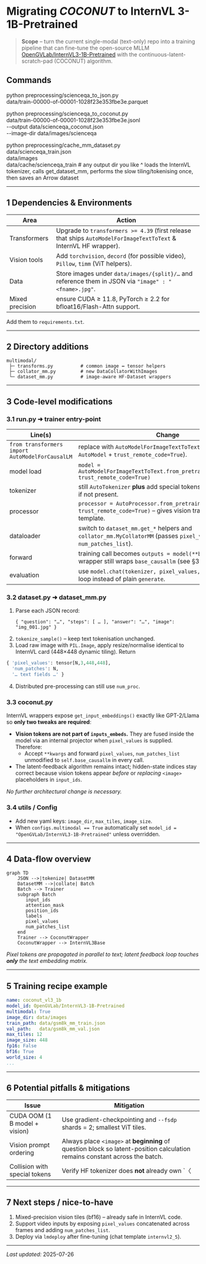 # Migrating *COCONUT* to InternVL 3-1B-Pretrained

> **Scope** – turn the current single-modal (text-only) repo into a training pipeline that can fine-tune the open-source MLLM [OpenGVLab/InternVL3-1B-Pretrained](https://huggingface.co/OpenGVLab/InternVL3-1B-Pretrained) with the continuous-latent-scratch-pad (COCONUT) algorithm.

## Commands
python preprocessing/scienceqa_to_json.py \
       data/train-00000-of-00001-1028f23e353fbe3e.parquet


python preprocessing/scienceqa_to_coconut.py \
       data/train-00000-of-00001-1028f23e353fbe3e.jsonl \
       --output data/scienceqa_coconut.json \
       --image-dir data/images/scienceqa

python preprocessing/cache_mm_dataset.py \
       data/scienceqa_train.json \
       data/images \
       data/cache/scienceqa_train   # any output dir you like
^ loads the InternVL tokenizer, calls get_dataset_mm, performs the slow tiling/tokenising once, then saves an Arrow dataset

---

## 1  Dependencies & Environments

| Area | Action |
|------|--------|
| Transformers | Upgrade to `transformers >= 4.39` (first release that ships `AutoModelForImageTextToText` & InternVL HF wrapper). |
| Vision tools | Add `torchvision`, `decord` (for possible video), `Pillow`, `timm` (ViT helpers). |
| Data | Store images under `data/images/{split}/…` and reference them in JSON via `"image" : "<fname>.jpg"`. |
| Mixed precision | ensure CUDA ≥ 11.8, PyTorch ≥ 2.2 for bfloat16/Flash-Attn support. |

Add them to `requirements.txt`.

---

## 2  Directory additions

```
multimodal/
 ├─ transforms.py          # common image ↔ tensor helpers
 ├─ collator_mm.py         # new DataCollatorWithImages
 └─ dataset_mm.py          # image-aware HF-Dataset wrappers
``` 

---

## 3  Code-level modifications

### 3.1  run.py  ➜  trainer entry-point

| Line(s) | Change |
|---------|--------|
| `from transformers import AutoModelForCausalLM` | replace with `AutoModelForImageTextToText` (fall back to `AutoModel` + `trust_remote_code=True`). |
| model load | `model = AutoModelForImageTextToText.from_pretrained(cfg.model_id, trust_remote_code=True)` |
| tokenizer  | still `AutoTokenizer` **plus** add special tokens: `<image>`, `</image>` if not present. |
| processor  | `processor = AutoProcessor.from_pretrained(cfg.model_id, trust_remote_code=True)` – gives vision transforms & prompt template. |
| dataloader | switch to `dataset_mm.get_*` helpers and `collator_mm.MyCollatorMM` (passes `pixel_values`, `num_patches_list`). |
| forward    | training call becomes `outputs = model(**batch)`; COCONUT wrapper still wraps `base_causallm` (see §3.3). |
| evaluation | use `model.chat(tokenizer, pixel_values, prompt, …)` in eval loop instead of plain `generate`. |

### 3.2  dataset.py ➜ dataset_mm.py

1. Parse each JSON record:
   ```jsonc
   { "question": "…", "steps": [ … ], "answer": "…", "image": "img_001.jpg" }
   ```
2.  `tokenize_sample()` – keep text tokenisation unchanged.
3.  Load raw image with `PIL.Image`, apply resize/normalise identical to InternVL card (448×448 dynamic tiling). Return
   ```python
   { 'pixel_values': tensor[N,3,448,448],
     'num_patches': N,
     '… text fields …' }
   ```
4.  Distributed pre-processing can still use `num_proc`.

### 3.3  coconut.py

InternVL wrappers expose `get_input_embeddings()` exactly like GPT-2/Llama so **only two tweaks are required**:

* **Vision tokens are not part of `inputs_embeds`.** They are fused inside the model via an internal projector when `pixel_values` is supplied. Therefore:
  * Accept `**kwargs` and forward `pixel_values`, `num_patches_list` unmodified to `self.base_causallm` in every call.
* The latent-feedback algorithm remains intact; hidden-state indices stay correct because vision tokens appear *before* or *replacing* `<image>` placeholders in `input_ids`.

_No further architectural change is necessary._

### 3.4  utils / Config

* Add new yaml keys: `image_dir`, `max_tiles`, `image_size`.
* When `configs.multimodal == True` automatically set `model_id = "OpenGVLab/InternVL3-1B-Pretrained"` unless overridden.

---

## 4  Data-flow overview

```mermaid
graph TD
    JSON -->|tokenize| DatasetMM
    DatasetMM -->|collate| Batch
    Batch --> Trainer
    subgraph Batch
       input_ids
       attention_mask
       position_ids
       labels
       pixel_values
       num_patches_list
    end
    Trainer --> CoconutWrapper
    CoconutWrapper --> InternVL3Base
```

*Pixel tokens are propagated in parallel to text; latent feedback loop touches **only** the text embedding matrix.*

---

## 5  Training recipe example

```yaml
name: coconut_vl3_1b
model_id: OpenGVLab/InternVL3-1B-Pretrained
multimodal: True
image_dir: data/images
train_path: data/gsm8k_mm_train.json
val_path:   data/gsm8k_mm_val.json
max_tiles: 12
image_size: 448
fp16: False
bf16: True
world_size: 4
...
```

---

## 6  Potential pitfalls & mitigations

| Issue | Mitigation |
|-------|------------|
| CUDA OOM (1 B model + vision) | Use gradient-checkpointing and `--fsdp` shards = 2; smallest ViT tiles. |
| Vision prompt ordering | Always place `<image>` at **beginning** of question block so latent-position calculation remains constant across the batch. |
| Collision with special tokens | Verify HF tokenizer does **not** already own `〈|latent|〉`, otherwise call `add_special_tokens`. |

---

## 7  Next steps / nice-to-have

1. Mixed-precision vision tiles (bf16) – already safe in InternVL code.
2. Support video inputs by exposing `pixel_values` concatenated across frames and adding `num_patches_list`.
3. Deploy via `lmdeploy` after fine-tuning (chat template `internvl2_5`).

---

*Last updated:* 2025-07-26 